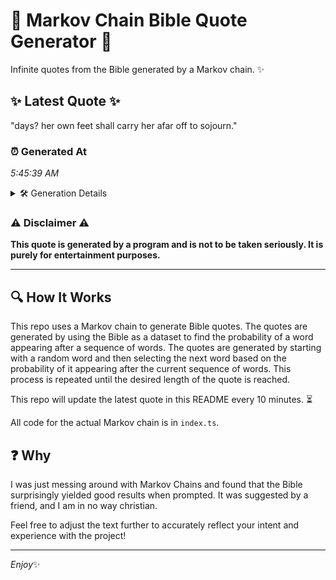 # 📖 Markov Chain Bible Quote Generator 📖

Infinite quotes from the Bible generated by a Markov chain. ✨

## ✨ Latest Quote ✨
"days? her own feet shall carry her afar off to sojourn."

### ⏰ Generated At
*5:45:39 AM*

<details>
    <summary>🛠️ Generation Details</summary>
    <p>
        <strong>🌱 Seed:</strong> days?<br>
        <strong>🔄 Iterations:</strong> 10<br>
        <strong>📜 Context History:</strong><br>[ days? ]: her<br>[ days?, her ]: own<br>[ days?, her, own ]: feet<br>[ days?, her, own, feet ]: shall<br>[ days?, her, own, feet, shall ]: carry<br>[ days?, her, own, feet, shall, carry ]: her<br>[ her, own, feet, shall, carry, her ]: afar<br>[ own, feet, shall, carry, her, afar ]: off<br>[ feet, shall, carry, her, afar, off ]: to<br>[ shall, carry, her, afar, off, to ]: sojourn.<br>
    </p>
</details>

### ⚠️ Disclaimer ⚠️
**This quote is generated by a program and is not to be taken seriously. It is purely for entertainment purposes.**

---

## 🔍 How It Works

This repo uses a Markov chain to generate Bible quotes. The quotes are generated by using the Bible as a dataset to find the probability of a word appearing after a sequence of words. The quotes are generated by starting with a random word and then selecting the next word based on the probability of it appearing after the current sequence of words. This process is repeated until the desired length of the quote is reached.

This repo will update the latest quote in this README every 10 minutes. ⏳

All code for the actual Markov chain is in `index.ts`.

## ❓ Why

I was just messing around with Markov Chains and found that the Bible surprisingly yielded good results when prompted. 
It was suggested by a friend, and I am in no way christian.

Feel free to adjust the text further to accurately reflect your intent and experience with the project!

---

*Enjoy*✨
